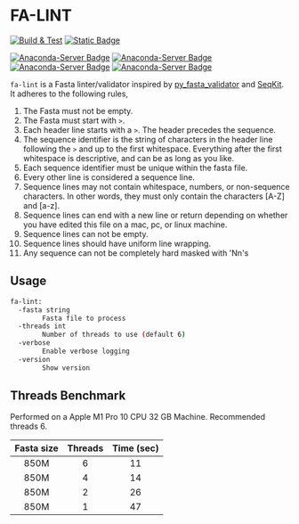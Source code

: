 # FA-LINT

[![Build & Test](https://github.com/GallVp/fa-lint/actions/workflows/ci.yml/badge.svg)](https://github.com/GallVp/fa-lint/actions/workflows/ci.yml)
[![Static Badge](https://img.shields.io/badge/Biocontainer-quay.io-blue)](https://quay.io/repository/biocontainers/fa-lint?tab=tags)

[![Anaconda-Server Badge](https://anaconda.org/bioconda/fa-lint/badges/version.svg)](https://anaconda.org/bioconda/fa-lint)
[![Anaconda-Server Badge](https://anaconda.org/bioconda/fa-lint/badges/platforms.svg)](https://anaconda.org/bioconda/fa-lint)
[![Anaconda-Server Badge](https://anaconda.org/bioconda/fa-lint/badges/license.svg)](https://anaconda.org/bioconda/fa-lint)
[![Anaconda-Server Badge](https://anaconda.org/bioconda/fa-lint/badges/downloads.svg)](https://anaconda.org/bioconda/fa-lint)

`fa-lint` is a Fasta linter/validator inspired by [py_fasta_validator](https://github.com/linsalrob/py_fasta_validator) and [SeqKit](https://bioinf.shenwei.me/seqkit). It adheres to the following rules,

1. The Fasta must not be empty.
2. The Fasta must start with `>`.
3. Each header line starts with a `>`. The header precedes the sequence.
4. The sequence identifier is the string of characters in the header line following the `>` and up to the first whitespace. Everything after the first whitespace is descriptive, and can be as long as you like.
5. Each sequence identifier must be unique within the fasta file.
6. Every other line is considered a sequence line.
7. Sequence lines may not contain whitespace, numbers, or non-sequence characters. In other words, they must only contain the characters [A-Z] and [a-z].
8. Sequence lines can end with a new line or return depending on whether you have edited this file on a mac, pc, or linux machine.
9. Sequence lines can not be empty.
10. Sequence lines should have uniform line wrapping.
11. Any sequence can not be completely hard masked with 'Nn's

## Usage

```bash
fa-lint:
  -fasta string
        Fasta file to process
  -threads int
        Number of threads to use (default 6)
  -verbose
        Enable verbose logging
  -version
        Show version
```

## Threads Benchmark

Performed on a Apple M1 Pro 10 CPU 32 GB Machine. Recommended threads 6.

| Fasta size | Threads | Time (sec) |
| :--------: | :-----: | :--------: |
|    850M    |    6    |     11     |
|    850M    |    4    |     14     |
|    850M    |    2    |     26     |
|    850M    |    1    |     47     |
